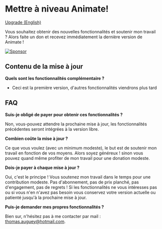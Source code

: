 # Mettre à niveau Animate!
[Upgrade (English)](UPGRADE.md)

Vous souhaitez obtenir des nouvelles fonctionnalités et soutenir mon travail ? Alors faite un don et recevez immédiatement la dernière version de Animate !

[![Sponsor](https://img.shields.io/badge/sponsor-GitHub-blue?logo=github)](https://github.com/sponsors/Ace4TeaM)

## Contenu de la mise à jour

**Quels sont les fonctionnalités complémentaire ?**

* Ceci est la première version, d'autres fonctionnalités viendrons plus tard

## FAQ

**Suis-je obligé de payer pour obtenir ces fonctionnalités ?**

Non, vous-pouvez attendre la prochaine mise à jour, les fonctionnalités précédentes seront intégrées à la version libre.

**Combien coûte la mise à jour ?**

Ce que vous voulez (avec un minimum modeste), le but est de soutenir mon travail en fonction de vos moyens. Alors soyez généreux ! sinon vous pouvez quand même profiter de mon travail pour une donation modeste.

**Dois-je payer à chaque mise à jour ?**

Oui, c'est le principe ! Vous soutenez mon travail dans le temps pour une contribution modeste. Pas d'abonnement, pas de prix planché, pas d'engagement, pas de regrets ! Si les fonctionnalités ne vous intéresses pas ou si vous n'en n'avez pas besoin vous conservez votre version actuelle ou patienté jusqu'à la prochaine mise à jour.

**Puis-je demander mes propres fonctionnalités ?**

Bien sur, n'hésitez pas à me contacter par mail : thomas.auguey@hotmail.com.
